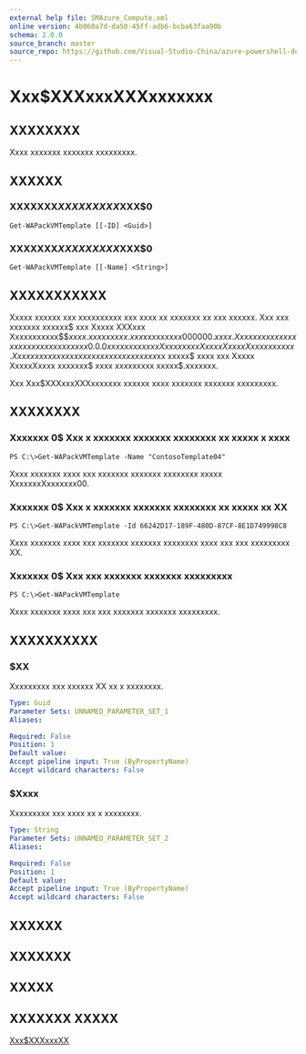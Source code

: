 ```yaml
---
external help file: SMAzure_Compute.xml
online version: 4b060a7d-da50-45ff-adb6-bcba63faa90b
schema: 2.0.0
source_branch: master
source_repo: https://github.com/Visual-Studio-China/azure-powershell-docs-int
---
```


# Xxx$XXXxxxXXXxxxxxxx
## XXXXXXXX
Xxxx xxxxxxx xxxxxxx xxxxxxxxx.

## XXXXXX

### XXXXXXX$XXXXXXXXX$XXX$0
```
Get-WAPackVMTemplate [[-ID] <Guid>]
```

### XXXXXXX$XXXXXXXXX$XXX$0
```
Get-WAPackVMTemplate [[-Name] <String>]
```

## XXXXXXXXXXX
Xxxxx xxxxxx xxx xxxxxxxxxx xxx xxxx xx xxxxxxx xx xxx xxxxxx.
Xxx xxx xxxxxxx xxxxxx$ xxx  Xxxxx XXXxxx Xxxxxxxxxxx$$$xxxx.xxxxxxxxx.xxx$xxxxxxx$xx000000.xxxx.
Xxxx xxxxx xxxxxxxxx xxx xxxxxx xx xxx 0.0.0 xxxxxxx xx xxx Xxxxxxxxx Xxxxx XxxxxXxxxx xxxxxx.
Xx xxxx xxx xxx xxxxxxx xx xxx xxxxxx xxx$xx xxxxx$ xxxx xxx Xxxxx XxxxxXxxxx xxxxxxx$ xxxx $xxx$xxxxxx xxxxx$.xxxxxxx.

Xxx Xxx$XXXxxxXXXxxxxxxx xxxxxx xxxx xxxxxxx xxxxxxx xxxxxxxxx.

## XXXXXXXX

### Xxxxxxx 0$ Xxx x xxxxxxx xxxxxxx xxxxxxxx xx xxxxx x xxxx
```
PS C:\>Get-WAPackVMTemplate -Name "ContosoTemplate04"
```

Xxxx xxxxxxx xxxx xxx xxxxxxx xxxxxxx xxxxxxxx xxxxx XxxxxxxXxxxxxxx00.

### Xxxxxxx 0$ Xxx x xxxxxxx xxxxxxx xxxxxxxx xx xxxxx xx XX
```
PS C:\>Get-WAPackVMTemplate -Id 66242D17-189F-480D-87CF-8E1D749998C8
```

Xxxx xxxxxxx xxxx xxx xxxxxxx xxxxxxx xxxxxxxx xxxx xxx xxx xxxxxxxxx XX.

### Xxxxxxx 0$ Xxx xxx xxxxxxx xxxxxxx xxxxxxxxx
```
PS C:\>Get-WAPackVMTemplate
```

Xxxx xxxxxxx xxxx xxx xxx xxxxxxx xxxxxxx xxxxxxxxx.

## XXXXXXXXXX

### $XX
Xxxxxxxxx xxx xxxxxx XX xx x xxxxxxxx.

```yaml
Type: Guid
Parameter Sets: UNNAMED_PARAMETER_SET_1
Aliases: 

Required: False
Position: 1
Default value: 
Accept pipeline input: True (ByPropertyName)
Accept wildcard characters: False
```

### $Xxxx
Xxxxxxxxx xxx xxxx xx x xxxxxxxx.

```yaml
Type: String
Parameter Sets: UNNAMED_PARAMETER_SET_2
Aliases: 

Required: False
Position: 1
Default value: 
Accept pipeline input: True (ByPropertyName)
Accept wildcard characters: False
```

## XXXXXX

## XXXXXXX

## XXXXX

## XXXXXXX XXXXX

[Xxx$XXXxxxXX](4b060a7d-da50-45ff-adb6-bcba63faa90b)


